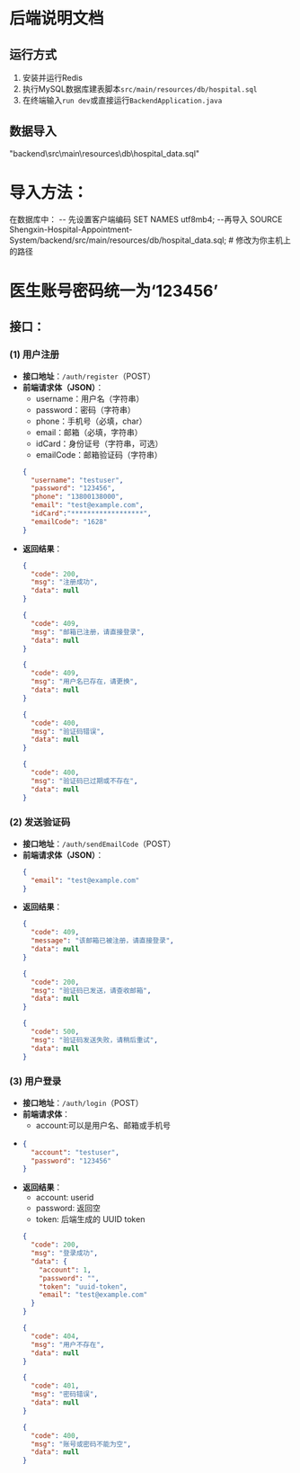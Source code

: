 # 后端说明文档
## 运行方式
1. 安装并运行Redis
2. 执行MySQL数据库建表脚本`src/main/resources/db/hospital.sql`
3. 在终端输入`run dev`或直接运行`BackendApplication.java`

## 数据导入
"backend\src\main\resources\db\hospital_data.sql"
  # 导入方法：
  在数据库中：
  -- 先设置客户端编码
  SET NAMES utf8mb4;
  --再导入
  SOURCE Shengxin-Hospital-Appointment-System/backend/src/main/resources/db/hospital_data.sql;  # 修改为你主机上的路径

# 医生账号密码统一为‘123456’ #


## 接口：
### (1) 用户注册
- **接口地址**：`/auth/register`（POST）
- **前端请求体（JSON）**：
  - username：用户名（字符串）
  - password：密码（字符串）
  - phone：手机号（必填，char）
  - email：邮箱（必填，字符串）
  - idCard：身份证号（字符串，可选）
  - emailCode：邮箱验证码（字符串）
  ```json
  {
    "username": "testuser",     
    "password": "123456",       
    "phone": "13800138000",     
    "email": "test@example.com",
    "idCard":"******************",
    "emailCode": "1628"         
  }
  ```
- **返回结果**：
  ```json
  {
    "code": 200,
    "msg": "注册成功",
    "data": null
  }
  ```
  ```json
  {
    "code": 409,
    "msg": "邮箱已注册，请直接登录",
    "data": null
  }
  ```
  ```json
  {
    "code": 409,
    "msg": "用户名已存在，请更换",
    "data": null
  }
  ```
  ```json
  {
    "code": 400,
    "msg": "验证码错误",
    "data": null
  }
  ```
  ```json
  {
    "code": 400,
    "msg": "验证码已过期或不存在",
    "data": null
  }
  ```


### (2) 发送验证码
- **接口地址**：`/auth/sendEmailCode`（POST）
- **前端请求体（JSON）**：
  ```json
  {
    "email": "test@example.com"
  }
  ```
- **返回结果**：
  ```json
  {
    "code": 409,
    "message": "该邮箱已被注册，请直接登录",
    "data": null
  }
  ```
  ```json
  {
    "code": 200,
    "msg": "验证码已发送，请查收邮箱",
    "data": null
  }
  ```
  ```json
  {
    "code": 500,
    "msg": "验证码发送失败，请稍后重试",
    "data": null
  }
  ```


### (3) 用户登录
- **接口地址**：`/auth/login`（POST）
- **前端请求体**：
  - account:可以是用户名、邮箱或手机号
- 
  ```json
  {
    "account": "testuser",     
    "password": "123456"       
  }
  ```
- **返回结果**：
  - account: userid
  - password: 返回空
  - token: 后端生成的 UUID token
  ```json
  {
    "code": 200,
    "msg": "登录成功",
    "data": {
      "account": 1,            
      "password": "",          
      "token": "uuid-token",   
      "email": "test@example.com"
    }
  }
  ```
  ```json
  {
    "code": 404,
    "msg": "用户不存在",
    "data": null
  }
  ```
  ```json
  {
    "code": 401,
    "msg": "密码错误",
    "data": null
  }
  ```
  ```json
  {
    "code": 400,
    "msg": "账号或密码不能为空",
    "data": null
  }
  ```